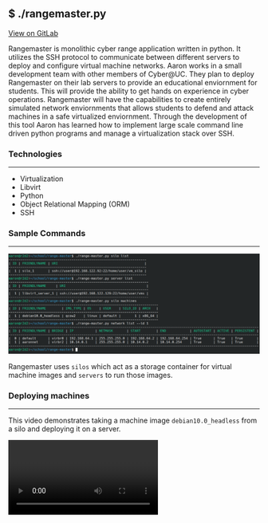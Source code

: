 ## $ ./rangemaster.py

<a href='https://gitlab.com/cyberatuc/range-master' class="btn btn-github"><span class="icon"></span>View on GitLab</a>

Rangemaster is monolithic cyber range application written in python. It utilizes the SSH protocol to communicate between different servers to deploy and configure virtual machine networks. Aaron works in a small development team with other members of Cyber@UC. They plan to deploy Rangemaster on their lab servers to provide an educational enviornment for students. This will provide the ability to get hands on experience in cyber operations. Rangemaster will have the capabilities to create entirely simulated  network enviornments that allows students to defend and attack machines in a safe virtualized enviornment. Through the development of this tool Aaron has learned how to implement large scale command line driven python programs and manage a virtualization stack over SSH.

### Technologies

---

- Virtualization
- Libvirt
- Python
- Object Relational Mapping (ORM)
- SSH


### Sample Commands

---

![Rangemaster command examples](/images/range_master_demo.png "Rangemaster commande examples")

Rangemaster uses `silos` which act as a storage container for virtual machine images and `servers` to run those images.  

### Deploying machines

---

This video demonstrates taking a machine image `debian10.0_headless` from a silo and deploying it on a server.

<video autoplay loop>
  <source src="/videos/range_master_demo_deploy.mp4" type="video/mp4">
  Your browser does not support the video tag.
</video>
